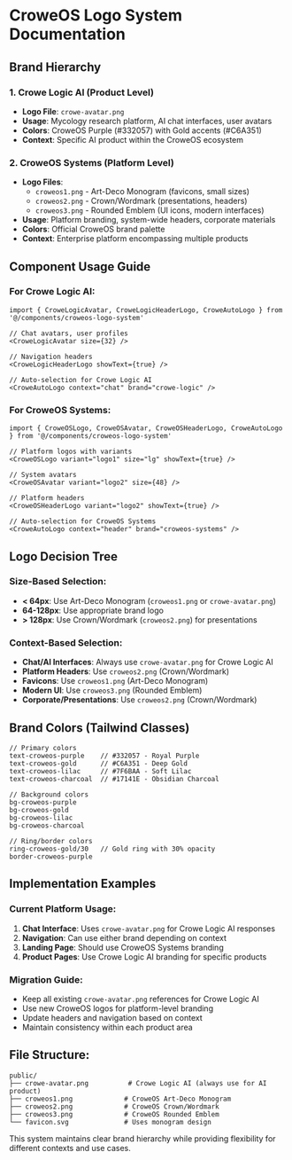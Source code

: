 # CroweOS Logo System Documentation

## Brand Hierarchy

### 1. **Crowe Logic AI** (Product Level)
- **Logo File**: `crowe-avatar.png`
- **Usage**: Mycology research platform, AI chat interfaces, user avatars
- **Colors**: CroweOS Purple (#332057) with Gold accents (#C6A351)
- **Context**: Specific AI product within the CroweOS ecosystem

### 2. **CroweOS Systems** (Platform Level)
- **Logo Files**: 
  - `croweos1.png` - Art-Deco Monogram (favicons, small sizes)
  - `croweos2.png` - Crown/Wordmark (presentations, headers)
  - `croweos3.png` - Rounded Emblem (UI icons, modern interfaces)
- **Usage**: Platform branding, system-wide headers, corporate materials
- **Colors**: Official CroweOS brand palette
- **Context**: Enterprise platform encompassing multiple products

## Component Usage Guide

### For Crowe Logic AI:
```tsx
import { CroweLogicAvatar, CroweLogicHeaderLogo, CroweAutoLogo } from '@/components/croweos-logo-system'

// Chat avatars, user profiles
<CroweLogicAvatar size={32} />

// Navigation headers
<CroweLogicHeaderLogo showText={true} />

// Auto-selection for Crowe Logic AI
<CroweAutoLogo context="chat" brand="crowe-logic" />
```

### For CroweOS Systems:
```tsx
import { CroweOSLogo, CroweOSAvatar, CroweOSHeaderLogo, CroweAutoLogo } from '@/components/croweos-logo-system'

// Platform logos with variants
<CroweOSLogo variant="logo1" size="lg" showText={true} />

// System avatars
<CroweOSAvatar variant="logo2" size={48} />

// Platform headers
<CroweOSHeaderLogo variant="logo2" showText={true} />

// Auto-selection for CroweOS Systems
<CroweAutoLogo context="header" brand="croweos-systems" />
```

## Logo Decision Tree

### Size-Based Selection:
- **< 64px**: Use Art-Deco Monogram (`croweos1.png` or `crowe-avatar.png`)
- **64-128px**: Use appropriate brand logo
- **> 128px**: Use Crown/Wordmark (`croweos2.png`) for presentations

### Context-Based Selection:
- **Chat/AI Interfaces**: Always use `crowe-avatar.png` for Crowe Logic AI
- **Platform Headers**: Use `croweos2.png` (Crown/Wordmark)
- **Favicons**: Use `croweos1.png` (Art-Deco Monogram)
- **Modern UI**: Use `croweos3.png` (Rounded Emblem)
- **Corporate/Presentations**: Use `croweos2.png` (Crown/Wordmark)

## Brand Colors (Tailwind Classes)

```tsx
// Primary colors
text-croweos-purple    // #332057 - Royal Purple
text-croweos-gold      // #C6A351 - Deep Gold
text-croweos-lilac     // #7F6BAA - Soft Lilac
text-croweos-charcoal  // #17141E - Obsidian Charcoal

// Background colors
bg-croweos-purple
bg-croweos-gold
bg-croweos-lilac
bg-croweos-charcoal

// Ring/border colors
ring-croweos-gold/30   // Gold ring with 30% opacity
border-croweos-purple
```

## Implementation Examples

### Current Platform Usage:
1. **Chat Interface**: Uses `crowe-avatar.png` for Crowe Logic AI responses
2. **Navigation**: Can use either brand depending on context
3. **Landing Page**: Should use CroweOS Systems branding
4. **Product Pages**: Use Crowe Logic AI branding for specific products

### Migration Guide:
- Keep all existing `crowe-avatar.png` references for Crowe Logic AI
- Use new CroweOS logos for platform-level branding
- Update headers and navigation based on context
- Maintain consistency within each product area

## File Structure:
```
public/
├── crowe-avatar.png          # Crowe Logic AI (always use for AI product)
├── croweos1.png             # CroweOS Art-Deco Monogram
├── croweos2.png             # CroweOS Crown/Wordmark
├── croweos3.png             # CroweOS Rounded Emblem
└── favicon.svg              # Uses monogram design
```

This system maintains clear brand hierarchy while providing flexibility for different contexts and use cases.
